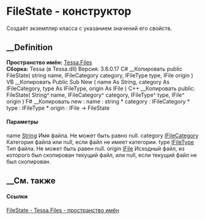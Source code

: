 # FileState - конструктор
Создаёт экземпляр класса с указанием значений его свойств.
## __Definition
 **Пространство имён:** [Tessa.Files](N_Tessa_Files.htm)  
 **Сборка:** Tessa (в Tessa.dll) Версия: 3.6.0.17
C# __Копировать
     public FileState(
    	string name,
    	IFileCategory category,
    	IFileType type,
    	IFile origin
    )
VB __Копировать
     Public Sub New ( 
    	name As String,
    	category As IFileCategory,
    	type As IFileType,
    	origin As IFile
    )
C++ __Копировать
     public:
    FileState(
    	String^ name, 
    	IFileCategory^ category, 
    	IFileType^ type, 
    	IFile^ origin
    )
F# __Копировать
     new : 
            name : string * 
            category : IFileCategory * 
            type : IFileType * 
            origin : IFile -> FileState
#### Параметры
name [String](https://learn.microsoft.com/dotnet/api/system.string)
    Имя файла. Не может быть равно null.
category [IFileCategory](T_Tessa_Files_IFileCategory.htm)
    Категория файла или null, если файл не имеет категории.
type [IFileType](T_Tessa_Files_IFileType.htm)
    Тип файла. Не может быть равен null.
origin [IFile](T_Tessa_Files_IFile.htm)
     Исходный файл, из которого был скопирован текущий файл, или null, если текущий файл не был скопирован. 
## __См. также
#### Ссылки
[FileState - ](T_Tessa_Files_FileState.htm)
[Tessa.Files - пространство имён](N_Tessa_Files.htm)
